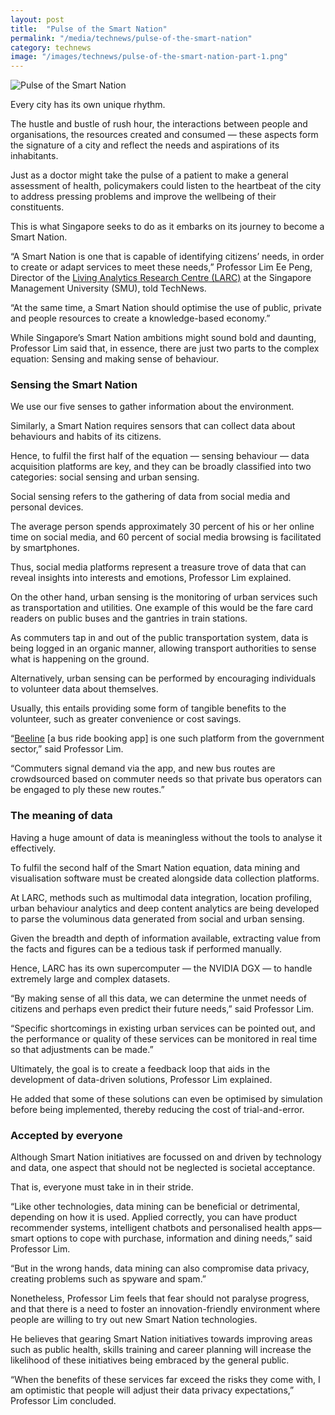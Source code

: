 ```yaml
---
layout: post
title:  "Pulse of the Smart Nation"
permalink: "/media/technews/pulse-of-the-smart-nation"
category: technews
image: "/images/technews/pulse-of-the-smart-nation-part-1.png"
---
```


![Pulse of the Smart Nation]({{site.baseurl}}/images/technews/pulse-of-the-smart-nation-part-1.png)

Every city has its own unique rhythm.

The hustle and bustle of rush hour, the interactions between people and organisations, the resources created and consumed — these aspects form the signature of a city and reflect the needs and aspirations of its inhabitants.

Just as a doctor might take the pulse of a patient to make a general assessment of health, policymakers could listen to the heartbeat of the city to address pressing problems and improve the wellbeing of their constituents.

This is what Singapore seeks to do as it embarks on its journey to become a Smart Nation.

“A Smart Nation is one that is capable of identifying citizens’ needs, in order to create or adapt services to meet these needs,” Professor Lim Ee Peng, Director of the [Living Analytics Research Centre (LARC)](https://larc.smu.edu.sg/) at the Singapore Management University (SMU), told TechNews.

“At the same time, a Smart Nation should optimise the use of public, private and people resources to create a knowledge-based economy.”

While Singapore’s Smart Nation ambitions might sound bold and daunting, Professor Lim said that, in essence, there are just two parts to the complex equation: Sensing and making sense of behaviour.

### **Sensing the Smart Nation**
We use our five senses to gather information about the environment.

Similarly, a Smart Nation requires sensors that can collect data about behaviours and habits of its citizens.

Hence, to fulfil the first half of the equation — sensing behaviour — data acquisition platforms are key, and they can be broadly classified into two categories: social sensing and urban sensing.

Social sensing refers to the gathering of data from social media and personal devices.

The average person spends approximately 30 percent of his or her online time on social media, and 60 percent of social media browsing is facilitated by smartphones.

Thus, social media platforms represent a treasure trove of data that can reveal insights into interests and emotions, Professor Lim explained.

On the other hand, urban sensing is the monitoring of urban services such as transportation and utilities. One example of this would be the fare card readers on public buses and the gantries in train stations.

As commuters tap in and out of the public transportation system, data is being logged in an organic manner, allowing transport authorities to sense what is happening on the ground.

Alternatively, urban sensing can be performed by encouraging individuals to volunteer data about themselves.

Usually, this entails providing some form of tangible benefits to the volunteer, such as greater convenience or cost savings.

“[Beeline](https://www.beeline.sg/) [a bus ride booking app] is one such platform from the government sector,” said Professor Lim.

“Commuters signal demand via the app, and new bus routes are crowdsourced based on commuter needs so that private bus operators can be engaged to ply these new routes.”

### **The meaning of data**
Having a huge amount of data is meaningless without the tools to analyse it effectively.

To fulfil the second half of the Smart Nation equation, data mining and visualisation software must be created alongside data collection platforms.

At LARC, methods such as multimodal data integration, location profiling, urban behaviour analytics and deep content analytics are being developed to parse the voluminous data generated from social and urban sensing.

Given the breadth and depth of information available, extracting value from the facts and figures can be a tedious task if performed manually.

Hence, LARC has its own supercomputer — the NVIDIA DGX — to handle extremely large and complex datasets.

“By making sense of all this data, we can determine the unmet needs of citizens and perhaps even predict their future needs,” said Professor Lim.

“Specific shortcomings in existing urban services can be pointed out, and the performance or quality of these services can be monitored in real time so that adjustments can be made.”

Ultimately, the goal is to create a feedback loop that aids in the development of data-driven solutions, Professor Lim explained.

He added that some of these solutions can even be optimised by simulation before being implemented, thereby reducing the cost of trial-and-error.

### **Accepted by everyone**
Although Smart Nation initiatives are focussed on and driven by technology and data, one aspect that should not be neglected is societal acceptance.

That is, everyone must take in in their stride.

“Like other technologies, data mining can be beneficial or detrimental, depending on how it is used. Applied correctly, you can have product recommender systems, intelligent chatbots and personalised health apps—smart options to cope with purchase, information and dining needs,” said Professor Lim.

“But in the wrong hands, data mining can also compromise data privacy, creating problems such as spyware and spam.”

Nonetheless, Professor Lim feels that fear should not paralyse progress, and that there is a need to foster an innovation-friendly environment where people are willing to try out new Smart Nation technologies.

He believes that gearing Smart Nation initiatives towards improving areas such as public health, skills training and career planning will increase the likelihood of these initiatives being embraced by the general public.

“When the benefits of these services far exceed the risks they come with, I am optimistic that people will adjust their data privacy expectations,” Professor Lim concluded.

